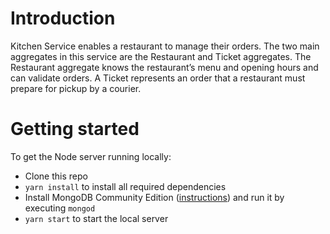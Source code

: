 # Introduction

Kitchen Service enables a restaurant to manage their orders.
The two main aggregates in this service are the Restaurant and Ticket aggregates.
The Restaurant aggregate knows the restaurant’s menu and opening hours and can validate orders.
A Ticket represents an order that a restaurant must prepare for pickup by a courier.

# Getting started

To get the Node server running locally:

- Clone this repo
- `yarn install` to install all required dependencies
- Install MongoDB Community Edition ([instructions](https://docs.mongodb.com/manual/installation/#tutorials)) and run it by executing `mongod`
- `yarn start` to start the local server
